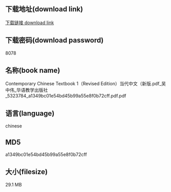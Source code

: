 ## 下载地址(download link)
[下载链接 download link](https://tutu365.netlify.app/?s=Contemporary+Chinese+Textbook+1%EF%BC%88Revised+Edition%EF%BC%89%E5%BD%93%E4%BB%A3%E4%B8%AD%E6%96%87%EF%BC%88%E6%96%B0%E7%89%88.pdf_%E5%90%B4%E4%B8%AD%E4%BC%9F_%E5%8D%8E%E8%AF%AD%E6%95%99%E5%AD%A6%E5%87%BA%E7%89%88%E7%A4%BE_5323784_a1349bc01e54bd45b99a55e8f0b72cff.pdf)

## 下载密码(download password)
8078

## 名称(book name)
Contemporary Chinese Textbook 1（Revised Edition）当代中文（新版.pdf_吴中伟_华语教学出版社_5323784_a1349bc01e54bd45b99a55e8f0b72cff.pdf.pdf

## 语言(language)
chinese

## MD5
a1349bc01e54bd45b99a55e8f0b72cff

## 大小(filesize)
29.1 MB
